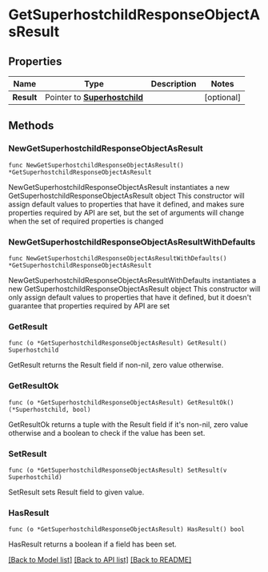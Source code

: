 # GetSuperhostchildResponseObjectAsResult

## Properties

Name | Type | Description | Notes
------------ | ------------- | ------------- | -------------
**Result** | Pointer to [**Superhostchild**](Superhostchild.md) |  | [optional] 

## Methods

### NewGetSuperhostchildResponseObjectAsResult

`func NewGetSuperhostchildResponseObjectAsResult() *GetSuperhostchildResponseObjectAsResult`

NewGetSuperhostchildResponseObjectAsResult instantiates a new GetSuperhostchildResponseObjectAsResult object
This constructor will assign default values to properties that have it defined,
and makes sure properties required by API are set, but the set of arguments
will change when the set of required properties is changed

### NewGetSuperhostchildResponseObjectAsResultWithDefaults

`func NewGetSuperhostchildResponseObjectAsResultWithDefaults() *GetSuperhostchildResponseObjectAsResult`

NewGetSuperhostchildResponseObjectAsResultWithDefaults instantiates a new GetSuperhostchildResponseObjectAsResult object
This constructor will only assign default values to properties that have it defined,
but it doesn't guarantee that properties required by API are set

### GetResult

`func (o *GetSuperhostchildResponseObjectAsResult) GetResult() Superhostchild`

GetResult returns the Result field if non-nil, zero value otherwise.

### GetResultOk

`func (o *GetSuperhostchildResponseObjectAsResult) GetResultOk() (*Superhostchild, bool)`

GetResultOk returns a tuple with the Result field if it's non-nil, zero value otherwise
and a boolean to check if the value has been set.

### SetResult

`func (o *GetSuperhostchildResponseObjectAsResult) SetResult(v Superhostchild)`

SetResult sets Result field to given value.

### HasResult

`func (o *GetSuperhostchildResponseObjectAsResult) HasResult() bool`

HasResult returns a boolean if a field has been set.


[[Back to Model list]](../README.md#documentation-for-models) [[Back to API list]](../README.md#documentation-for-api-endpoints) [[Back to README]](../README.md)


